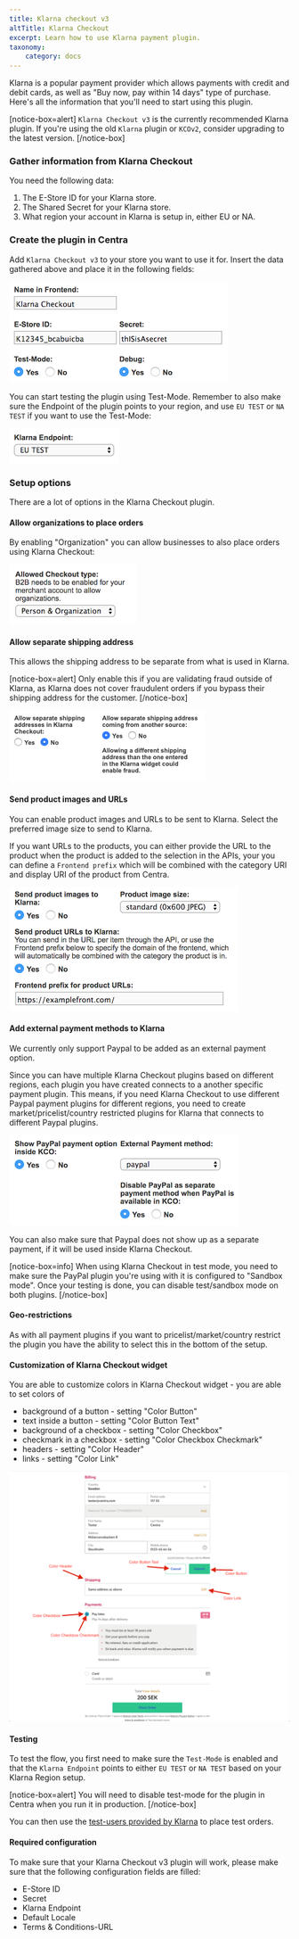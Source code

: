 ```yaml
---
title: Klarna checkout v3
altTitle: Klarna Checkout
excerpt: Learn how to use Klarna payment plugin.
taxonomy:
    category: docs
---
```


Klarna is a popular payment provider which allows payments with credit and debit cards, as well as "Buy now, pay within 14 days" type of purchase. Here's all the information that you'll need to start using this plugin.

[notice-box=alert]
`Klarna Checkout v3` is the currently recommended Klarna plugin. If you're using the old `Klarna` plugin or `KCOv2`, consider upgrading to the latest version.
[/notice-box]

### Gather information from Klarna Checkout

You need the following data:

1. The E-Store ID for your Klarna store.
2. The Shared Secret for your Klarna store.
3. What region your account in Klarna is setup in, either EU or NA.

### Create the plugin in Centra

Add `Klarna Checkout v3` to your store you want to use it for. Insert the data gathered above and place it in the following fields:

![klarna-keys.png](klarna-keys.png)

You can start testing the plugin using Test-Mode. Remember to also make sure the Endpoint of the plugin points to your region, and use `EU TEST` or `NA TEST` if you want to use the Test-Mode:

![klarna-region.png](klarna-region.png)

### Setup options

There are a lot of options in the Klarna Checkout plugin.

#### Allow organizations to place orders

By enabling "Organization" you can allow businesses to also place orders using Klarna Checkout: 

![klarna-person-types.png](klarna-person-types.png)

#### Allow separate shipping address

This allows the shipping address to be separate from what is used in Klarna.

[notice-box=alert]
Only enable this if you are validating fraud outside of Klarna, as Klarna does not cover fraudulent orders if you bypass their shipping address for the customer.
[/notice-box]

![klarna-shipping-address.png](klarna-shipping-address.png)

#### Send product images and URLs

You can enable product images and URLs to be sent to Klarna. Select the preferred image size to send to Klarna.

If you want URLs to the products, you can either provide the URL to the product when the product is added to the selection in the APIs, your you can define a `Frontend prefix` which will be combined with the category URI and display URI of the product from Centra.

![klarna-product-urls.png](klarna-product-urls.png)

#### Add external payment methods to Klarna

We currently only support Paypal to be added as an external payment option.

Since you can have multiple Klarna Checkout plugins based on different regions, each plugin you have created connects to a another specific payment plugin. This means, if you need Klarna Checkout to use different Paypal payment plugins for different regions, you need to create market/pricelist/country restricted plugins for Klarna that connects to different Paypal plugins.

![klarna-external-payment-option.png](klarna-external-payment-option.png)

You can also make sure that Paypal does not show up as a separate payment, if it will be used inside Klarna Checkout.

[notice-box=info]
When using Klarna Checkout in test mode, you need to make sure the PayPal plugin you're using with it is configured to "Sandbox mode". Once your testing is done, you can disable test/sandbox mode on both plugins.
[/notice-box]

#### Geo-restrictions

As with all payment plugins if you want to pricelist/market/country restrict the plugin you have the ability to select this in the bottom of the setup.

#### Customization of Klarna Checkout widget

You are able to customize colors in Klarna Checkout widget - you are able to set colors of
* background of a button - setting "Color Button"
* text inside a button - setting "Color Button Text"
* background of a checkbox - setting "Color Checkbox"
* checkmark in a checkbox - setting "Color Checkbox Checkmark"
* headers - setting "Color Header"
* links - setting "Color Link"

![klarna-colors-customization.png](klarna-colors-customization.png)

#### Testing

To test the flow, you first need to make sure the `Test-Mode` is enabled and that the `Klarna Endpoint` points to either `EU TEST` or `NA TEST` based on your Klarna Region setup.

[notice-box=alert]
You will need to disable test-mode for the plugin in Centra when you run it in production.
[/notice-box]

You can then use the [test-users provided by Klarna](https://developers.klarna.com/en/testing/invoice-and-account) to place test orders.

#### Required configuration

To make sure that your Klarna Checkout v3 plugin will work, please make sure that the following configuration fields are filled:
- E-Store ID
- Secret 
- Klarna Endpoint
- Default Locale
- Terms & Conditions-URL
